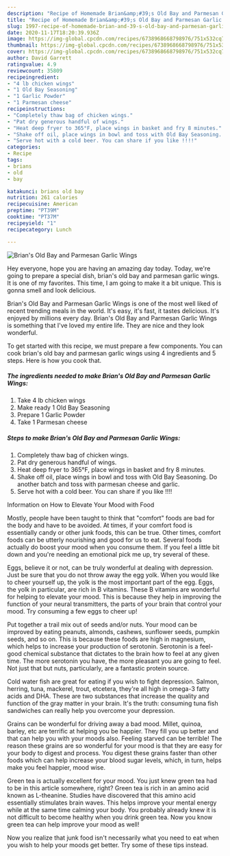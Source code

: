 ```yaml
---
description: "Recipe of Homemade Brian&amp;#39;s Old Bay and Parmesan Garlic Wings"
title: "Recipe of Homemade Brian&amp;#39;s Old Bay and Parmesan Garlic Wings"
slug: 1997-recipe-of-homemade-brian-and-39-s-old-bay-and-parmesan-garlic-wings
date: 2020-11-17T18:20:39.936Z
image: https://img-global.cpcdn.com/recipes/6738968668798976/751x532cq70/brians-old-bay-and-parmesan-garlic-wings-recipe-main-photo.jpg
thumbnail: https://img-global.cpcdn.com/recipes/6738968668798976/751x532cq70/brians-old-bay-and-parmesan-garlic-wings-recipe-main-photo.jpg
cover: https://img-global.cpcdn.com/recipes/6738968668798976/751x532cq70/brians-old-bay-and-parmesan-garlic-wings-recipe-main-photo.jpg
author: David Garrett
ratingvalue: 4.9
reviewcount: 35809
recipeingredient:
- "4 lb chicken wings"
- "1 Old Bay Seasoning"
- "1 Garlic Powder"
- "1 Parmesan cheese"
recipeinstructions:
- "Completely thaw bag of chicken wings."
- "Pat dry generous handful of wings."
- "Heat deep fryer to 365°F, place wings in basket and fry 8 minutes."
- "Shake off oil, place wings in bowl and toss with Old Bay Seasoning. Do another batch and toss with parmesan cheese and garlic."
- "Serve hot with a cold beer. You can share if you like !!!!"
categories:
- Recipe
tags:
- brians
- old
- bay

katakunci: brians old bay 
nutrition: 261 calories
recipecuisine: American
preptime: "PT39M"
cooktime: "PT37M"
recipeyield: "1"
recipecategory: Lunch

---
```



![Brian&#39;s Old Bay and Parmesan Garlic Wings](https://img-global.cpcdn.com/recipes/6738968668798976/751x532cq70/brians-old-bay-and-parmesan-garlic-wings-recipe-main-photo.jpg)

Hey everyone, hope you are having an amazing day today. Today, we're going to prepare a special dish, brian&#39;s old bay and parmesan garlic wings. It is one of my favorites. This time, I am going to make it a bit unique. This is gonna smell and look delicious.

Brian&#39;s Old Bay and Parmesan Garlic Wings is one of the most well liked of recent trending meals in the world. It's easy, it's fast, it tastes delicious. It's enjoyed by millions every day. Brian&#39;s Old Bay and Parmesan Garlic Wings is something that I've loved my entire life. They are nice and they look wonderful.




To get started with this recipe, we must prepare a few components. You can cook brian&#39;s old bay and parmesan garlic wings using 4 ingredients and 5 steps. Here is how you cook that.

<!--inarticleads1-->

##### The ingredients needed to make Brian&#39;s Old Bay and Parmesan Garlic Wings:

1. Take 4 lb chicken wings
1. Make ready 1 Old Bay Seasoning
1. Prepare 1 Garlic Powder
1. Take 1 Parmesan cheese




<!--inarticleads2-->

##### Steps to make Brian&#39;s Old Bay and Parmesan Garlic Wings:

1. Completely thaw bag of chicken wings.
1. Pat dry generous handful of wings.
1. Heat deep fryer to 365°F, place wings in basket and fry 8 minutes.
1. Shake off oil, place wings in bowl and toss with Old Bay Seasoning. Do another batch and toss with parmesan cheese and garlic.
1. Serve hot with a cold beer. You can share if you like !!!!




Information on How to Elevate Your Mood with Food


Mostly, people have been taught to think that "comfort" foods are bad for the body and have to be avoided. At times, if your comfort food is essentially candy or other junk foods, this can be true. Other times, comfort foods can be utterly nourishing and good for us to eat. Several foods actually do boost your mood when you consume them. If you feel a little bit down and you're needing an emotional pick me up, try several of these.

Eggs, believe it or not, can be truly wonderful at dealing with depression. Just be sure that you do not throw away the egg yolk. When you would like to cheer yourself up, the yolk is the most important part of the egg. Eggs, the yolk in particular, are rich in B vitamins. These B vitamins are wonderful for helping to elevate your mood. This is because they help in improving the function of your neural transmitters, the parts of your brain that control your mood. Try consuming a few eggs to cheer up!

Put together a trail mix out of seeds and/or nuts. Your mood can be improved by eating peanuts, almonds, cashews, sunflower seeds, pumpkin seeds, and so on. This is because these foods are high in magnesium, which helps to increase your production of serotonin. Serotonin is a feel-good chemical substance that dictates to the brain how to feel at any given time. The more serotonin you have, the more pleasant you are going to feel. Not just that but nuts, particularly, are a fantastic protein source.

Cold water fish are great for eating if you wish to fight depression. Salmon, herring, tuna, mackerel, trout, etcetera, they're all high in omega-3 fatty acids and DHA. These are two substances that increase the quality and function of the gray matter in your brain. It's the truth: consuming tuna fish sandwiches can really help you overcome your depression. 

Grains can be wonderful for driving away a bad mood. Millet, quinoa, barley, etc are terrific at helping you be happier. They fill you up better and that can help you with your moods also. Feeling starved can be terrible! The reason these grains are so wonderful for your mood is that they are easy for your body to digest and process. You digest these grains faster than other foods which can help increase your blood sugar levels, which, in turn, helps make you feel happier, mood wise.

Green tea is actually excellent for your mood. You just knew green tea had to be in this article somewhere, right? Green tea is rich in an amino acid known as L-theanine. Studies have discovered that this amino acid essentially stimulates brain waves. This helps improve your mental energy while at the same time calming your body. You probably already knew it is not difficult to become healthy when you drink green tea. Now you know green tea can help improve your mood as well!

Now you realize that junk food isn't necessarily what you need to eat when you wish to help your moods get better. Try  some  of  these  tips  instead.


